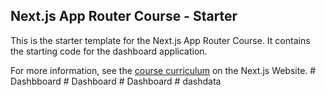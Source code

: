 ## Next.js App Router Course - Starter

This is the starter template for the Next.js App Router Course. It contains the starting code for the dashboard application.

For more information, see the [course curriculum](https://nextjs.org/learn) on the Next.js Website.
#   D a s h b b o a r d  
 #   D a s h b o a r d  
 #   D a s h b o a r d  
 #   d a s h d a t a  
 